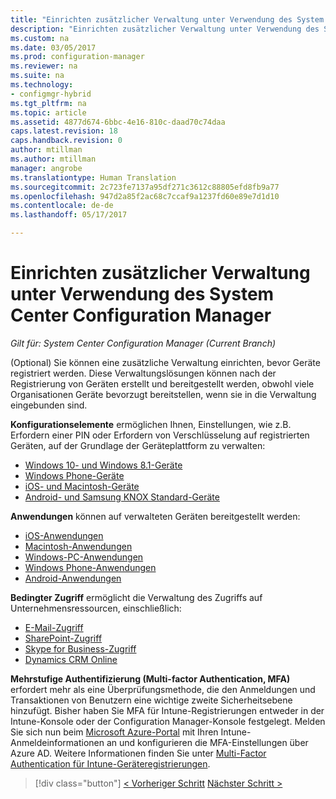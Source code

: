```yaml
---
title: "Einrichten zusätzlicher Verwaltung unter Verwendung des System Center Configuration Manager | Microsoft-Dokumentation"
description: "Einrichten zusätzlicher Verwaltung unter Verwendung des System Center Configuration Manager."
ms.custom: na
ms.date: 03/05/2017
ms.prod: configuration-manager
ms.reviewer: na
ms.suite: na
ms.technology:
- configmgr-hybrid
ms.tgt_pltfrm: na
ms.topic: article
ms.assetid: 4877d674-6bbc-4e16-810c-daad70c74daa
caps.latest.revision: 18
caps.handback.revision: 0
author: mtillman
ms.author: mtillman
manager: angrobe
ms.translationtype: Human Translation
ms.sourcegitcommit: 2c723fe7137a95df271c3612c88805efd8fb9a77
ms.openlocfilehash: 947d2a85f2ac68c7ccaf9a1237fd60e89e7d1d10
ms.contentlocale: de-de
ms.lasthandoff: 05/17/2017

---
```

# <a name="set-up-additional-management-with-system-center-configuration-manager"></a>Einrichten zusätzlicher Verwaltung unter Verwendung des System Center Configuration Manager

*Gilt für: System Center Configuration Manager (Current Branch)*

(Optional) Sie können eine zusätzliche Verwaltung einrichten, bevor Geräte registriert werden. Diese Verwaltungslösungen können nach der Registrierung von Geräten erstellt und bereitgestellt werden, obwohl viele Organisationen Geräte bevorzugt bereitstellen, wenn sie in die Verwaltung eingebunden sind.

**Konfigurationselemente** ermöglichen Ihnen, Einstellungen, wie z.B. Erfordern einer PIN oder Erfordern von Verschlüsselung auf registrierten Geräten, auf der Grundlage der Geräteplattform zu verwalten:
- [Windows 10- und Windows 8.1-Geräte](create-configuration-items-for-windows-8.1-and-windows-10-devices-managed-without-the-client.md)
- [Windows Phone-Geräte](create-configuration-items-for-windows-phone-devices-managed-without-the-client.md)
- [iOS- und Macintosh-Geräte](create-configuration-items-for-ios-and-mac-os-x-devices-managed-without-the-client.md)
- [Android- und Samsung KNOX Standard-Geräte](create-configuration-items-for-android-and-samsung-knox-devices-managed-without-the-client.md)

**Anwendungen** können auf verwalteten Geräten bereitgestellt werden:
- [iOS-Anwendungen](creating-ios-applications.md)
- [Macintosh-Anwendungen](../../apps/get-started/creating-mac-computer-applications.md)
- [Windows-PC-Anwendungen](../../apps/get-started/creating-windows-applications.md)
- [Windows Phone-Anwendungen](creating-windows-phone-applications.md)
- [Android-Anwendungen](creating-android-applications.md)

**Bedingter Zugriff** ermöglicht die Verwaltung des Zugriffs auf Unternehmensressourcen, einschließlich:  
- [E-Mail-Zugriff](manage-email-access.md)
- [SharePoint-Zugriff](manage-sharepoint-online-access.md)
- [Skype for Business-Zugriff](manage-skype-for-business-online-access.md)
- [Dynamics CRM Online](manage-dynamics-crm-online-access.md)

**Mehrstufige Authentifizierung (Multi-factor Authentication, MFA)** erfordert mehr als eine Überprüfungsmethode, die den Anmeldungen und Transaktionen von Benutzern eine wichtige zweite Sicherheitsebene hinzufügt.
Bisher haben Sie MFA für Intune-Registrierungen entweder in der Intune-Konsole oder der Configuration Manager-Konsole festgelegt. Melden Sie sich nun beim [Microsoft Azure-Portal](https://manage.windowsazure.com) mit Ihren Intune-Anmeldeinformationen an und konfigurieren die MFA-Einstellungen über Azure AD. Weitere Informationen finden Sie unter [Multi-Factor Authentication für Intune-Geräteregistrierungen](https://aka.ms/mfa_ad).

> [!div class="button"]
[< Vorheriger Schritt](enable-platform-enrollment.md) [Nächster Schritt >](verify-mdm-configuration.md)

